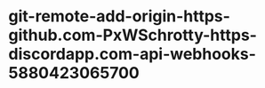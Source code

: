 # git-remote-add-origin-https-github.com-PxWSchrotty-https-discordapp.com-api-webhooks-5880423065700
